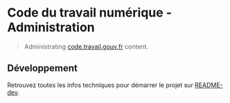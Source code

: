 # Code du travail numérique - Administration

> Administrating [code.travail.gouv.fr](https://code.travail.gouv.fr) content.

## Développement

Retrouvez toutes les infos techniques pour démarrer le projet sur [README-dev](./README-dev.md).



